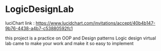 # LogicDesignLab
luciChart link : https://www.lucidchart.com/invitations/accept/40b4b147-9b76-4438-a4b7-c53880592fc1

this project is a practice on OOP and Design patterns 
Logic design virtual lab came to make your work and make it so easy to implement

